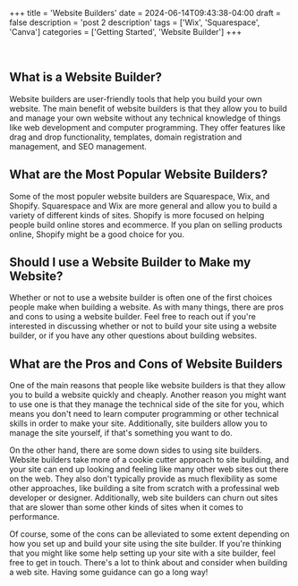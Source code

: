 +++
title = 'Website Builders'
date = 2024-06-14T09:43:38-04:00
draft = false
description = 'post 2 description'
tags = ['Wix', 'Squarespace', 'Canva']
categories = ['Getting Started', 'Website Builder']
+++

<br>

<h2>What is a Website Builder?</h2>

<p>Website builders are user-friendly tools that help you build your own website. The main benefit of website builders
is that they allow you to build and manage your own website without any technical knowledge of things like web
development and computer programming. They offer features like drag and drop functionality, templates, domain
registration and management, and SEO management.</p>

<h2>What are the Most Popular Website Builders?</h2>

<p>Some of the most populer website builders are Squarespace, Wix, and Shopify. Squarespace and Wix are more general and
allow you to build a variety of different kinds of sites. Shopify is more focused on helping people build online
stores and ecommerce. If you plan on selling products online, Shopify might be a good choice for you.</p>

<h2>Should I use a Website Builder to Make my Website?</h2>

<p>Whether or not to use a website builder is often one of the first choices people make when building a website. As
with many things, there are pros and cons to using a website builder. Feel free to reach out if you're interested in
discussing whether or not to build your site using a website builder, or if you have any other questions about
building websites.

<h2>What are the Pros and Cons of Website Builders</h2>

<p>One of the main reasons that people like website builders is that they allow you to build a website quickly and
cheaply. Another reason you might want to use one is that they manage the technical side of the site for you, which
means you don't need to learn computer programming or other technical skills in order to make your site. Additionally,
site builders allow you to manage the site yourself, if that's something you want to do.</p>

<p>On the other hand, there are some down sides to using site builders. Website builders take more of a cookie cutter
approach to site building, and your site can end up looking and feeling like many other web sites out there on the
web. They also don't typically provide as much flexibility as some other approaches, like building a site from scratch
with a professinal web developer or designer. Additionally, web site builders can churn out sites that are slower than
some other kinds of sites when it comes to performance.</p>

<p>Of course, some of the cons can be alleviated to some extent depending on how you set up and build your site using
  the site builder. If you're thinking that you might like some help setting up your site with a site builder, feel free
  to get in touch. There's a lot to think about and consider when building a web site. Having some guidance can go a
  long way!</p>

<br>
